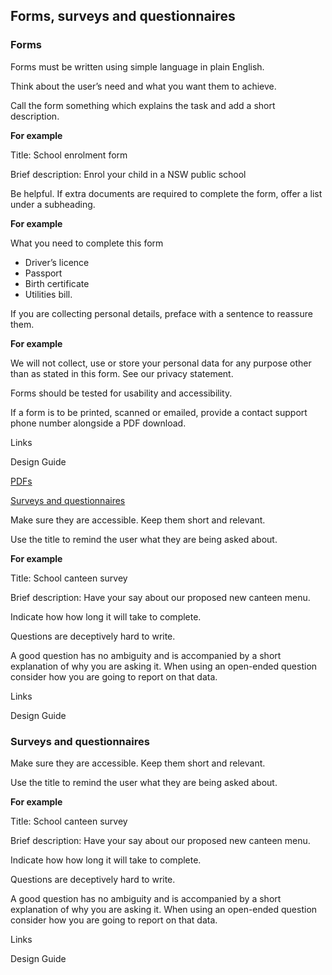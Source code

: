 ---
---
## Forms, surveys and questionnaires

### **Forms**

Forms must be written using simple language in plain English.

Think about the user’s need and what you want them to achieve.

Call the form something which explains the task and add a short description.

**For example**

Title: School enrolment form

Brief description: Enrol your child in a NSW public school

Be helpful. If extra documents are required to complete the form, offer a list under a subheading. 

**For example**

What you need to complete this form

- Driver’s licence
- Passport
- Birth certificate
- Utilities bill.

If you are collecting personal details, preface with a sentence to reassure them. 

**For example**

We will not collect, use or store your personal data for any purpose other than as stated in this form. See our privacy statement.

Forms should be tested for usability and accessibility.

If a form is to be printed, scanned or emailed, provide a contact support phone number alongside a PDF download.

Links

Design Guide

[PDFs](/_entries/2016-05-04-pdfs.md "PDFs")

[Surveys and questionnaires](/_entries/2016-05-04-surveys-and-questionnaires.md "Surveys and questionnaires")

Make sure they are accessible. Keep them short and relevant.

Use the title to remind the user what they are being asked about.

**For example**

Title: School canteen survey

Brief description: Have your say about our proposed new canteen menu.

Indicate how how long it will take to complete. 

Questions are deceptively hard to write. 

A good question has no ambiguity and is accompanied by a short explanation of why you are asking it. When using an open-ended question consider how you are going to report on that data.

Links

Design Guide

### Surveys and questionnaires

Make sure they are accessible. Keep them short and relevant.

Use the title to remind the user what they are being asked about.

**For example**

Title: School canteen survey

Brief description: Have your say about our proposed new canteen menu.

Indicate how how long it will take to complete. 

Questions are deceptively hard to write. 

A good question has no ambiguity and is accompanied by a short explanation of why you are asking it. When using an open-ended question consider how you are going to report on that data.

Links

Design Guide